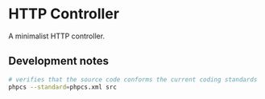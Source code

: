 # HTTP Controller

A minimalist HTTP controller.

## Development notes

```bash
# verifies that the source code conforms the current coding standards
phpcs --standard=phpcs.xml src
```
